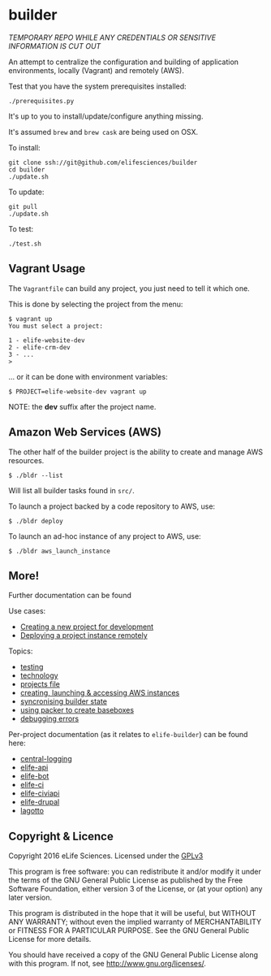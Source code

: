 # builder

*TEMPORARY REPO WHILE ANY CREDENTIALS OR SENSITIVE INFORMATION IS CUT OUT*

An attempt to centralize the configuration and building of application 
environments, locally (Vagrant) and remotely (AWS).

Test that you have the system prerequisites installed:

    ./prerequisites.py
    
It's up to you to install/update/configure anything missing.

It's assumed `brew` and `brew cask` are being used on OSX.

To install:

    git clone ssh://git@github.com/elifesciences/builder
    cd builder
    ./update.sh

To update:

    git pull
    ./update.sh

To test:

    ./test.sh
    
## Vagrant Usage

The `Vagrantfile` can build any project, you just need to tell it which one.

This is done by selecting the project from the menu:

    $ vagrant up
    You must select a project:

    1 - elife-website-dev
    2 - elife-crm-dev
    3 - ...
    > 

... or it can be done with environment variables:

    $ PROJECT=elife-website-dev vagrant up

NOTE: the __dev__ suffix after the project name.

## Amazon Web Services (AWS)

The other half of the builder project is the ability to create and manage AWS 
resources.

    $ ./bldr --list
    
Will list all builder tasks found in `src/`.

To launch a project backed by a code repository to AWS, use:

    $ ./bldr deploy

To launch an ad-hoc instance of any project to AWS, use:

    $ ./bldr aws_launch_instance

## More!

Further documentation can be found

Use cases:

* [Creating a new project for development](docs/basic-usage.md#creating-a-new-project-for-development)
* [Deploying a project instance remotely](docs/basic-usage.md#deploying-a-new-project-remotely)

Topics:

* [testing](docs/testing.md)
* [technology](docs/1-tech.md)
* [projects file](docs/projects.md)
* [creating, launching & accessing AWS instances](docs/basic-usage.md)
* [syncronising builder state](docs/syncing.md)
* [using packer to create baseboxes](docs/packer.md)
* [debugging errors](docs/errors.md)

Per-project documentation (as it relates to `elife-builder`) can be found here:

* [central-logging](docs/central-logging.md)
* [elife-api](docs/elife-api.md)
* [elife-bot](docs/elife-bot.md)
* [elife-ci](docs/elife-ci.md)
* [elife-civiapi](docs/elife-civiapi.md)
* [elife-drupal](docs/elife-drupal.md)
* [lagotto](docs/lagotto.md)

## Copyright & Licence

Copyright 2016 eLife Sciences. Licensed under the [GPLv3](LICENCE.txt)

This program is free software: you can redistribute it and/or modify
it under the terms of the GNU General Public License as published by
the Free Software Foundation, either version 3 of the License, or
(at your option) any later version.

This program is distributed in the hope that it will be useful,
but WITHOUT ANY WARRANTY; without even the implied warranty of
MERCHANTABILITY or FITNESS FOR A PARTICULAR PURPOSE.  See the
GNU General Public License for more details.

You should have received a copy of the GNU General Public License
along with this program.  If not, see <http://www.gnu.org/licenses/>.
